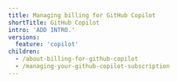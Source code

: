 ```yaml
---
title: Managing billing for GitHub Copilot
shortTitle: GitHub Copilot
intro: 'ADD INTRO.'
versions:
  feature: 'copilot'
children:
  - /about-billing-for-github-copilot
  - /managing-your-github-copilot-subscription
---
```

